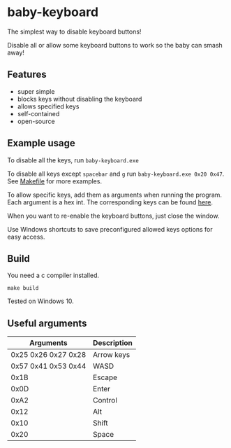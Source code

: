 # baby-keyboard

The simplest way to disable keyboard buttons!

Disable all or allow some keyboard buttons to work so the baby can smash away!

## Features

* super simple
* blocks keys without disabling the keyboard
* allows specified keys
* self-contained
* open-source

## Example usage

To disable all the keys, run `baby-keyboard.exe`

To disable all keys except `spacebar` and `g` run `baby-keyboard.exe 0x20 0x47`.
See [Makefile](Makefile) for more examples.

To allow specific keys, add them as arguments when running the program.
Each argument is a hex int. The corresponding keys can be found
[here](https://docs.microsoft.com/en-us/windows/win32/inputdev/virtual-key-codes).

When you want to re-enable the keyboard buttons, just close the window.

Use Windows shortcuts to save preconfigured allowed keys options for easy access.

## Build

You need a c compiler installed.

```
make build
```

Tested on Windows 10.

## Useful arguments

| Arguments               | Description  |
| ----------------------- | ------------ |
| 0x25 0x26 0x27 0x28     | Arrow keys   |
| 0x57 0x41 0x53 0x44     | WASD         |
| 0x1B                    | Escape       |
| 0x0D                    | Enter        |
| 0xA2                    | Control      |
| 0x12                    | Alt          |
| 0x10                    | Shift        |
| 0x20                    | Space        |
